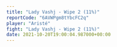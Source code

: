 ```yaml
---
title: "Lady Vashj - Wipe 2 (11%)"
reportCode: "6AVWPgm8tYbcFC2q"
player: "Aristé"
fight: "Lady Vashj - Wipe 2 (11%)"
date: 2021-10-20T19:00:04.987000+00:00
---
```

